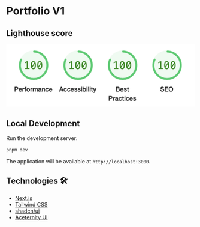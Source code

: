 # Portfolio V1

## Lighthouse score

![Lighthouse score](./docs/images/lighthouse-score.png)

## Local Development

Run the development server:

```bash
pnpm dev
```

The application will be available at `http://localhost:3000`.

## Technologies 🛠️

- [Next.js](https://nextjs.org/)
- [Tailwind CSS](https://tailwindcss.com/)
- [shadcn/ui](https://ui.shadcn.com/)
- [Aceternity UI](https://ui.aceternity.com/)
